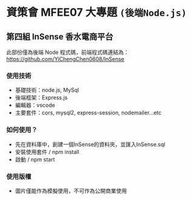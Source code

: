 # 資策會 MFEE07 大專題 `(後端Node.js)`

##  第四組 InSense 香水電商平台

此部份僅為後端 Node 程式碼，前端程式碼連結為：https://github.com/YiChengChen0608/InSense

### 使用技術
+ 基礎技術：node.js, MySql <br />
+ 後端框架：Express.js  <br />
+ 編輯器：vscode <br />
+ 主要套件：cors, mysql2, express-session, nodemailer...etc

### 如何使用？
+ 先在資料庫中，創建一個InSense的資料夾，並匯入InSense.sql
+ 安裝使用套件 / npm install
+ 啟動 / npm start

### 使用版權
+ 圖片僅能作為模擬使用，不可作為公開商業使用

